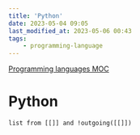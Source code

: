 ```yaml
---
title: 'Python'
date: 2023-05-04 09:05
last_modified_at: 2023-05-06 00:43
tags:
    - programming-language
---
```

[Programming languages MOC](Programming%20languages%20MOC.md)
# Python

```dataview
list from [[]] and !outgoing([[]])
```
